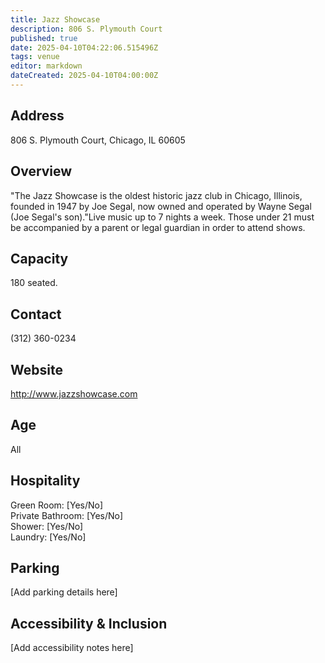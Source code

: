 ```yaml
---
title: Jazz Showcase
description: 806 S. Plymouth Court
published: true
date: 2025-04-10T04:22:06.515496Z
tags: venue
editor: markdown
dateCreated: 2025-04-10T04:00:00Z
---
```


## Address

806 S. Plymouth Court, Chicago, IL 60605

## Overview

"The Jazz Showcase is the oldest historic jazz club in Chicago, Illinois, founded in 1947 by Joe Segal, now owned and operated by Wayne Segal (Joe Segal's son)."Live music up to 7 nights a week. Those under 21 must be accompanied by a parent or legal guardian in order to attend shows.

## Capacity

180 seated.

## Contact

(312) 360-0234

## Website

http://www.jazzshowcase.com

## Age

All

## Hospitality

Green Room: [Yes/No]  
Private Bathroom: [Yes/No]  
Shower: [Yes/No]  
Laundry: [Yes/No]

## Parking

[Add parking details here]

## Accessibility & Inclusion

[Add accessibility notes here]

